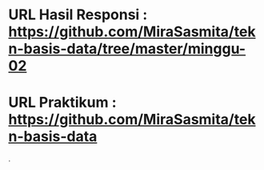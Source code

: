 # URL Hasil Responsi : https://github.com/MiraSasmita/tekn-basis-data/tree/master/minggu-02

# URL Praktikum : https://github.com/MiraSasmita/tekn-basis-data

.

